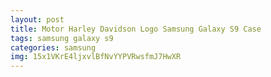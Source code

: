 ```yaml
---
layout: post
title: Motor Harley Davidson Logo Samsung Galaxy S9 Case
tags: samsung galaxy s9
categories: samsung
img: 15x1VKrE4ljxvlBfNvYYPVRwsfmJ7HwXR
---
```

